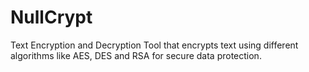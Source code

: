 # NullCrypt
Text Encryption and Decryption Tool that encrypts text using different algorithms like AES, DES and RSA for secure data protection.
